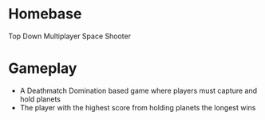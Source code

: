 # Homebase
Top Down Multiplayer Space Shooter

# Gameplay 
 - A Deathmatch Domination based game where players must capture and hold planets
 - The player with the highest score from holding planets the longest wins
